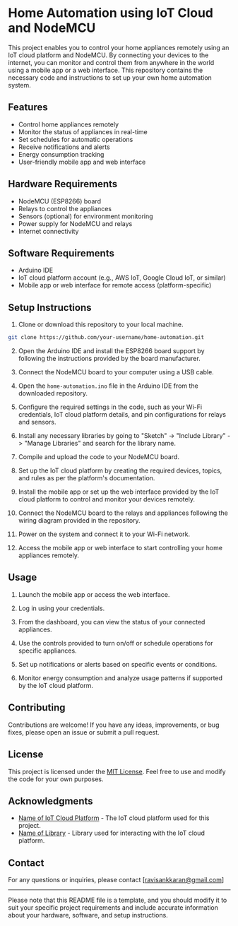 # Home Automation using IoT Cloud and NodeMCU



This project enables you to control your home appliances remotely using an IoT cloud platform and NodeMCU. By connecting your devices to the internet, you can monitor and control them from anywhere in the world using a mobile app or a web interface. This repository contains the necessary code and instructions to set up your own home automation system.

## Features

- Control home appliances remotely
- Monitor the status of appliances in real-time
- Set schedules for automatic operations
- Receive notifications and alerts
- Energy consumption tracking
- User-friendly mobile app and web interface

## Hardware Requirements

- NodeMCU (ESP8266) board
- Relays to control the appliances
- Sensors (optional) for environment monitoring
- Power supply for NodeMCU and relays
- Internet connectivity

## Software Requirements

- Arduino IDE
- IoT cloud platform account (e.g., AWS IoT, Google Cloud IoT, or similar)
- Mobile app or web interface for remote access (platform-specific)

## Setup Instructions

1. Clone or download this repository to your local machine.

```bash
git clone https://github.com/your-username/home-automation.git
```

2. Open the Arduino IDE and install the ESP8266 board support by following the instructions provided by the board manufacturer.

3. Connect the NodeMCU board to your computer using a USB cable.

4. Open the `home-automation.ino` file in the Arduino IDE from the downloaded repository.

5. Configure the required settings in the code, such as your Wi-Fi credentials, IoT cloud platform details, and pin configurations for relays and sensors.

6. Install any necessary libraries by going to "Sketch" -> "Include Library" -> "Manage Libraries" and search for the library name.

7. Compile and upload the code to your NodeMCU board.

8. Set up the IoT cloud platform by creating the required devices, topics, and rules as per the platform's documentation.

9. Install the mobile app or set up the web interface provided by the IoT cloud platform to control and monitor your devices remotely.

10. Connect the NodeMCU board to the relays and appliances following the wiring diagram provided in the repository.

11. Power on the system and connect it to your Wi-Fi network.

12. Access the mobile app or web interface to start controlling your home appliances remotely.

## Usage

1. Launch the mobile app or access the web interface.

2. Log in using your credentials.

3. From the dashboard, you can view the status of your connected appliances.

4. Use the controls provided to turn on/off or schedule operations for specific appliances.

5. Set up notifications or alerts based on specific events or conditions.

6. Monitor energy consumption and analyze usage patterns if supported by the IoT cloud platform.

## Contributing

Contributions are welcome! If you have any ideas, improvements, or bug fixes, please open an issue or submit a pull request.

## License

This project is licensed under the [MIT License](https://opensource.org/licenses/MIT). Feel free to use and modify the code for your own purposes.

## Acknowledgments

- [Name of IoT Cloud Platform](https://example.com) - The IoT cloud platform used for this project.
- [Name of Library](https://example.com) - Library used for interacting with the IoT cloud platform.

## Contact

For any questions or inquiries, please contact [ravisankkaran@gmail.com]

---

Please note that this README file is a template, and you should modify it to suit your specific project requirements and include accurate information about your hardware, software, and setup instructions.
